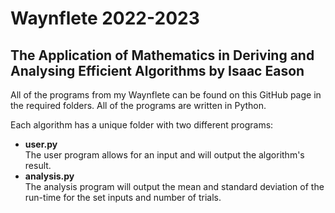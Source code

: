 # Waynflete 2022-2023
## The Application of Mathematics in Deriving and Analysing Efficient Algorithms by Isaac Eason

All of the programs from my Waynflete can be found on this GitHub page in the required folders. All of the programs are written in Python.

Each algorithm has a unique folder with two different programs:
- **user.py**  
  The user program allows for an input and will output the algorithm's result.
- **analysis.py**  
  The analysis program will output the mean and standard deviation of the run-time for the set inputs and number of trials.

